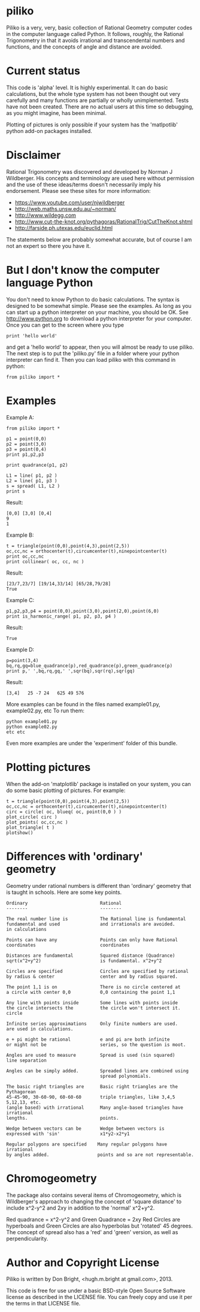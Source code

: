 piliko
======

Piliko is a very, very, basic collection of Rational Geometry computer 
codes in the computer language called Python. It follows, roughly, the 
Rational Trigonometry in that it avoids irrational and transcendental 
numbers and functions, and the concepts of angle and distance are 
avoided.

Current status
==============

This code is 'alpha' level. It is highly experimental. It can do basic 
calculations, but the whole type system has not been thought out very 
carefully and many functions are partially or wholly unimplemented. 
Tests have not been created. There are no actual users at this time so
debugging, as you might imagine, has been minimal.

Plotting of pictures is only possible if your system has the 'matlpotlib'
python add-on packages installed.
 
Disclaimer 
==========

Rational Trigonometry was discovered and developed by Norman J 
Wildberger. His concepts and terminology are used here without 
permission and the use of these ideas/terms doesn't necessarily imply his 
endorsement. Please see these sites for more information:

* https://www.youtube.com/user/njwildberger
* http://web.maths.unsw.edu.au/~norman/
* http://www.wildegg.com
* http://www.cut-the-knot.org/pythagoras/RationalTrig/CutTheKnot.shtml
* http://farside.ph.utexas.edu/euclid.html

The statements below are probably somewhat accurate, but of course I am 
not an expert so there you have it.

But I don't know the computer language Python
=============================================

You don't need to know Python to do basic calculations. The syntax is
designed to be somewhat simple. Please see the examples. As long as you can
start up a python interpreter on your machine, you should be OK. See
http://www.python.org to download a python interpreter for your computer. 
Once you can get to the screen where you type 
	
	print 'hello world'

and get a 'hello world' to appear, then you will almost be ready to use 
piliko. The next step is to put the 'piliko.py' file in a folder where 
your python interpreter can find it. Then you can load piliko with this 
command in python:

	from piliko import *

Examples
========

Example A:

	from piliko import *

	p1 = point(0,0)
	p2 = point(3,0)
	p3 = point(0,4)
	print p1,p2,p3

	print quadrance(p1, p2)

	L1 = line( p1, p2 )
	L2 = line( p1, p3 )
	s = spread( L1, L2 )
	print s

Result:

	[0,0] [3,0] [0,4]
	9
	1

Example B:

	t = triangle(point(0,0),point(4,3),point(2,5))
	oc,cc,nc = orthocenter(t),circumcenter(t),ninepointcenter(t)
	print oc,cc,nc
	print collinear( oc, cc, nc )
	
Result:

	[23/7,23/7] [19/14,33/14] [65/28,79/28]
	True

Example C:

	p1,p2,p3,p4 = point(0,0),point(3,0),point(2,0),point(6,0)
	print is_harmonic_range( p1, p2, p3, p4 )
	
Result:

	True

Example D:

	p=point(3,4)
	bq,rq,gq=blue_quadrance(p),red_quadrance(p),green_quadrance(p)
	print p,' ',bq,rq,gq,' ',sqr(bq),sqr(rq),sqr(gq)

Result:

	[3,4]   25 -7 24   625 49 576

More examples can be found in the files named example01.py, example02.py, etc
To run them:

	python example01.py
	python example02.py
	etc etc

Even more examples are under the 'experiment' folder of this bundle.

Plotting pictures
=================

When the add-on 'matplotlib' package is installed on your system, you can do
some basic plotting of pictures. For example:

	t = triangle(point(0,0),point(4,3),point(2,5))
	oc,cc,nc = orthocenter(t),circumcenter(t),ninepointcenter(t)
	circ = circle( oc, blueq( oc, point(0,0 ) )
	plot_circle( circ )
	plot_points( oc,cc,nc )
	plot_triangle( t )
	plotshow()

Differences with 'ordinary' geometry
====================================

Geometry under rational numbers is different than 'ordinary' geometry that
is taught in schools. Here are some key points.

```
Ordinary                           Rational
--------                           --------

The real number line is            The Rational line is fundamental
fundamental and used               and irrationals are avoided.
in calculations

Points can have any                Points can only have Rational
coordinates                        coordinates

Distances are fundamental          Squared distance (Quadrance)
sqrt(x^2+y^2)                      is fundamental. x^2+y^2

Circles are specified              Circles are specified by rational 
by radius & center                 center and by radius squared.

The point 1,1 is on                There is no circle centered at
a circle with center 0,0           0,0 containing the point 1,1

Any line with points inside        Some lines with points inside
the circle intersects the          the circle won't intersect it.
circle

Infinite series approximations     Only finite numbers are used.
are used in calculations.

e + pi might be rational           e and pi are both infinite 
or might not be                    series, so the question is moot.

Angles are used to measure         Spread is used (sin squared)
line separation

Angles can be simply added.        Spreaded lines are combined using
                                   spread polynomials.

The basic right triangles are      Basic right triangles are the Pythagorean
45-45-90, 30-60-90, 60-60-60       triple triangles, like 3,4,5  5,12,13, etc. 
(angle based) with irrational      Many angle-based triangles have irrational 
lengths.                           points.

Wedge between vectors can be       Wedge between vectors is 
expressed with 'sin'               x1*y2-x2*y1

Regular polygons are specified    Many regular polygons have irrational
by angles added.                  points and so are not representable.
```

Chromogeometry
==============

The package also contains several items of Chromogeometry, which is 
Wildberger's approach to changing the concept of 'square distance'
to include x^2-y^2 and 2*x*y in addition to the 'normal' x^2+y^2.

Red quadrance = x^2-y^2 and Green Quadrance = 2*x*y Red Circles are 
hyperboals and Green Circles are also hyperbolas but 'rotated' 45 
degrees. The concept of spread also has a 'red' and 'green' version, as 
well as perpendicularity.

Author and Copyright License
============================

Piliko is written by Don Bright, <hugh.m.bright at gmail.com>, 2013.

This code is free for use under a basic BSD-style Open Source Software 
license as described in the LICENSE file. You can freely copy and use it
per the terms in that LICENSE file.
